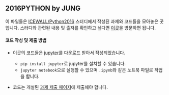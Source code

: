 ## 2016PYTHON by JUNG 

이 파일들은 [ICEWALL/Python2016](https://github.com/HYU-ICEWALL/Python2016) 스터디에서 작성된 과제와 코드들을 모아놓은 곳입니다. 스터디와 관련된 내용 및 출저를 확인하고 싶다면 [이곳](https://maybes.gitbooks.io/python-2016/content/)을 방문하면 됩니다.

#### 코드 작성 및 제출 방법

- 이곳의 코드들은 [jupyter](http://jupyter.org/)를 다운로드 받아서 작성되었습니다.
  - `pip install jupyter`로 jupyter를 설치할 수 있습니다.
  - `jupyter notebook`으로 실행할 수 있으며 `.ipynb`와 같은 노트북 파일로 작업을 합니다.

- 코드는 개설된 [과제 제출 페이지](http://maynet.iptime.org:5000/)에 제출해야 합니다. 



